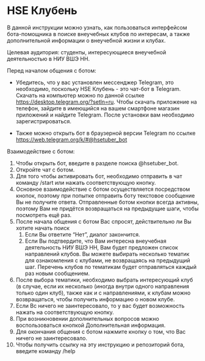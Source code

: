 # HSE Клубень
В данной инструкции можно узнать, как пользоваться интерфейсом бота-помощника в поиске внеучебных клубов по интересам, а также дополнительной информации о внеучебной жизни и клубах.

Целевая аудитория: студенты, интересующиеся внеучебной деятельностью в НИУ ВШЭ НН.

Перед началом общения с ботом:
*   Убедитесь, что у вас установлен мессенджер Telegram, это необходимо, поскольку HSE Клубень - это чат-бот в Telegram. Скачать на компьютер можно по данной ссылке https://desktop.telegram.org/?setln=ru. Чтобы скачать приложение на телефон, зайдите в имеющийся на вашем смартфоне магазин приложений и найдите Telegram. После установки вам необходимо зарегистрироваться.

*   Также можно открыть бот в браузерной версии Telegram по ссылке https://web.telegram.org/k/#@hsetuber_bot

Взаимодействие с ботом:
1. Чтобы открыть бот, введите в разделе поиска @hsetuber_bot.
2. Откройте чат с ботом.
3. Для того чтобы активировать бот, необходимо отправить в чат команду /start или нажать соответствующую кнопку.
4. Основное взаимодействие с ботом осуществляется посредством кнопок, поэтому при попытке отправить боту текстовое сообщение Вы не получите ответа.
    Отправленные ботом кнопки всегда активны, поэтому Вам не придётся возвращаться на предыдущие шаги,
    чтобы посмотреть ещё раз.
5. После начала общения с ботом Вас спросят, действительно ли Вы хотите начать поиск
   1. Если Вы ответите “Нет”, диалог закончится.
   2. Если Вы подтвердите, что Вам интересна внеучебная деятельность НИУ ВШЭ НН, Вам будет предложен список направлений клубов. Вы можете выбирать несколько тематик для ознакомления с клубами, не возвращаясь на предыдущий шаг. Перечень клубов по тематикам будет отправляться каждый раз новым сообщением.
6. После выбора тематики, необходимо выбрать интересующий клуб (в случае, если их несколько (иногда внутри одного направления только один клуб), также как и с направлениями, к клубам можно возвращаться, чтобы получить информацию о новом клубе.
7. Если Вс ничего не заинтересовало, то у вас будет возможность нажать на соответствующую кнопку. 
8. При возникновении дополнительных вопросов можно воспользоваться кнопкой Дополнительная информация. 
9. Для окончания общения с ботом нажмите кнопку о том, что Вас ничего не заинтересовало. 
10. Чтобы получить ссылку на эту инструкцию и репозиторий бота, введите команду /help